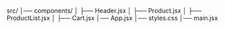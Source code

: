 src/
│── components/
│   ├── Header.jsx
│   ├── Product.jsx
│   ├── ProductList.jsx
│   ├── Cart.jsx
│── App.jsx
│── styles.css
│── main.jsx
